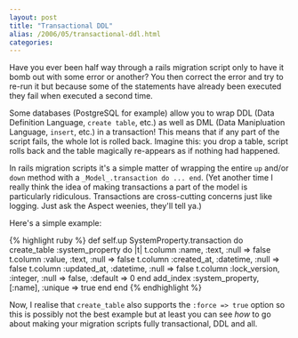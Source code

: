 ```yaml
---
layout: post
title: "Transactional DDL"
alias: /2006/05/transactional-ddl.html
categories:
---
```

Have you ever been half way through a rails migration script only to have it bomb out with some error or another? You then correct the error and try to re-run it but because some of the statements have already been executed they fail when executed a second time.

Some databases (PostgreSQL for example) allow you to wrap DDL (Data Definition Language, `create table`, etc.) as well as DML (Data Manipluation Language, `insert`, etc.) in a transaction! This means that if any part of the script fails, the whole lot is rolled back. Imagine this: you drop a table, script rolls back and the table magically re-appears as if nothing had happened.

In rails migration scripts it's a simple matter of wrapping the entire `up` and/or `down` method with a `_Model_.transaction do ... end`. (Yet another time I really think the idea of making transactions a part of the model is particularly ridiculous. Transactions are cross-cutting concerns just like logging. Just ask the Aspect weenies, they'll tell ya.)

Here's a simple example:

{% highlight ruby %}
def self.up
  SystemProperty.transaction do
    create_table :system_property do |t|
      t.column :name,         :text,      :null => false
      t.column :value,        :text,      :null => false
      t.column :created_at,   :datetime,  :null => false
      t.column :updated_at,   :datetime,  :null => false
      t.column :lock_version, :integer,   :null => false, :default => 0
    end
    add_index :system_property, [:name], :unique => true
  end
end
{% endhighlight %}

Now, I realise that `create_table` also supports the `:force => true` option so this is possibly not the best example but at least you can see _how_ to go about making your migration scripts fully transactional, DDL and all.
